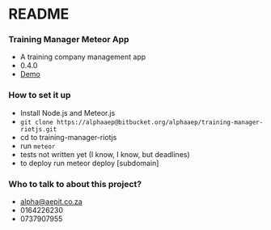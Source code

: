 # README #



### Training Manager Meteor App ###

* A training company management app
* 0.4.0
* [Demo](http://aep-training.meteor.com)

### How to set it up ###

* Install Node.js and Meteor.js
* `git clone https://alphaaep@bitbucket.org/alphaaep/training-manager-riotjs.git`
* cd to training-manager-riotjs
* run `meteor`
* tests not written yet (I know, I know, but deadlines)
* to deploy run meteor deploy [subdomain]

### Who to talk to about this project? ###

* alpha@aepit.co.za
* 0164226230
* 0737907955
